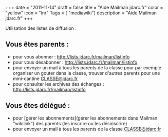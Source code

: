 +++
date = "2011-11-14"
draft = false
title = "Aide Mailman jdarc.fr"
color = "yellow"
icon = "inr"
Tags = [ "mediawiki"]
description = "Aide Mailman jdarc.fr"
+++

Utilisation des listes de diffusion :

Vous êtes parents :
-------------------

-   pour vous abonner : <http://lists.jdarc.fr/mailman/listinfo>
-   pour vous désabonner : <http://lists.jdarc.fr/mailman/listinfo>
-   pour envoyer un mail à tous les parents de la classe pour par
    exemple organiser un gouter dans la classe, trouver d'autres parents
    pour une mini-cantine CLASSE@jdarc.fr
-   pour consulter les archives des échanges :
    <http://lists.jdarc.fr/mailman/listinfo>

Vous êtes délégué :
-------------------

-   pour [gérer les
    abonnements](gérer les abonnements dans Mailman "wikilink") des
    parents (les inscrire ou les désinscrire)
-   pour envoyer un mail à tous les parents de la classe CLASSE@jdarc.fr

